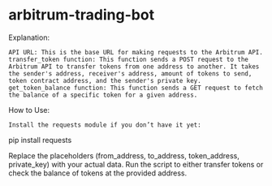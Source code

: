 # arbitrum-trading-bot

Explanation:

    API URL: This is the base URL for making requests to the Arbitrum API.
    transfer_token function: This function sends a POST request to the Arbitrum API to transfer tokens from one address to another. It takes the sender's address, receiver's address, amount of tokens to send, token contract address, and the sender's private key.
    get_token_balance function: This function sends a GET request to fetch the balance of a specific token for a given address.

How to Use:

    Install the requests module if you don’t have it yet:

pip install requests

Replace the placeholders (from_address, to_address, token_address, private_key) with your actual data.
Run the script to either transfer tokens or check the balance of tokens at the provided address.
